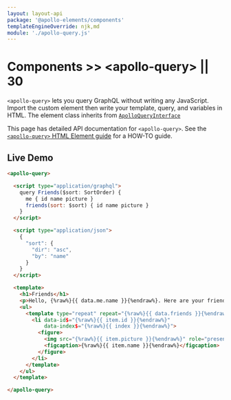 ```yaml
---
layout: layout-api
package: '@apollo-elements/components'
templateEngineOverride: njk,md
module: './apollo-query.js'
---
```


# Components >> &lt;apollo-query&gt; || 30

`<apollo-query>` lets you query GraphQL without writing any JavaScript. Import the custom element then write your template, query, and variables in HTML. The element class inherits from [`ApolloQueryInterface`](/api/interfaces/query/)

<inline-notification type="tip">

This page has detailed API documentation for `<apollo-query>`. See the [`<apollo-query>` HTML Element guide](/guides/usage/queries/html/) for a HOW-TO guide.

</inline-notification>

## Live Demo

```html wcd 1111 www/index.html
<apollo-query>

  <script type="application/graphql">
    query Friends($sort: SortOrder) {
      me { id name picture }
      friends(sort: $sort) { id name picture }
    }
  </script>

  <script type="application/json">
    {
      "sort": {
        "dir": "asc",
        "by": "name"
      }
    }
  </script>

  <template>
    <h1>Friends</h1>
    <p>Hello, {%raw%}{{ data.me.name }}{%endraw%}. Here are your friends.</p>
    <ul>
      <template type="repeat" repeat="{%raw%}{{ data.friends }}{%endraw%}">
        <li data-id$="{%raw%}{{ item.id }}{%endraw%}"
            data-index$="{%raw%}{{ index }}{%endraw%}">
          <figure>
            <img src="{%raw%}{{ item.picture }}{%endraw%}" role="presentation">
            <figcaption>{%raw%}{{ item.name }}{%endraw%}</figcaption>
          </figure>
        </li>
      </template>
    </ul>
  </template>

</apollo-query>
```
